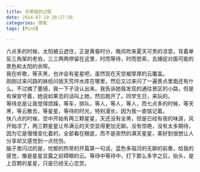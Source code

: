 ```yaml
---
title: 天黑暗的过程
date: 2014-07-19 20:27:56
categories: 随笔
tags: [Mind]

---
```

六点多的时候，太阳被云遮住，正是黄昏时分，晚风吹来夏天可贵的凉意，背着单反三角架的老伯，三三两两停留在这里，时而等待，时而思索，去捕捉对面可能的景色和太阳的余晖。  
我在听歌，等天黑，也许会有星星吧，虽然现在天空被厚厚的云覆盖。  
刚刚过来问路的妹纸问我天荒坪水库在哪里，然后又过来问了一遍景点里面还有什么。不过摘了墨镜，我一下子没认出来。我告诉她我发现的通往景区的小路，但是有保安守着，她说如果去的话叫上她，然后跑开了。同学生日，来玩的。  
等待总是让我觉得烦躁，等车，排队，等人，等人，等人，而七点多的时候，等天黑，等云散去，等星星，等待的时光，特别漫长，因为我一直惦记着。  
快八点的时候，空中开始有两三颗星星，天还没有全黑，但是已经有夜的味道，风开始凉了，两三颗星星让布满云的天空显得更加无聊。没有惊艳，没有太多期待，因为它是慢慢变化着的，全部看在眼底，而不是突然的满天星星，美好到很想让人分享却又感觉到一点忧伤。  
脑子里闪过的是，忧郁的热带的开篇第一句话，蓝色多瑙河的无聊的前奏，给我的感觉，像是星星显露之前碍眼的云。等待中等待中，打下那么多字之后，抬头，是上百颗的星星，只是已经无心恋赏。